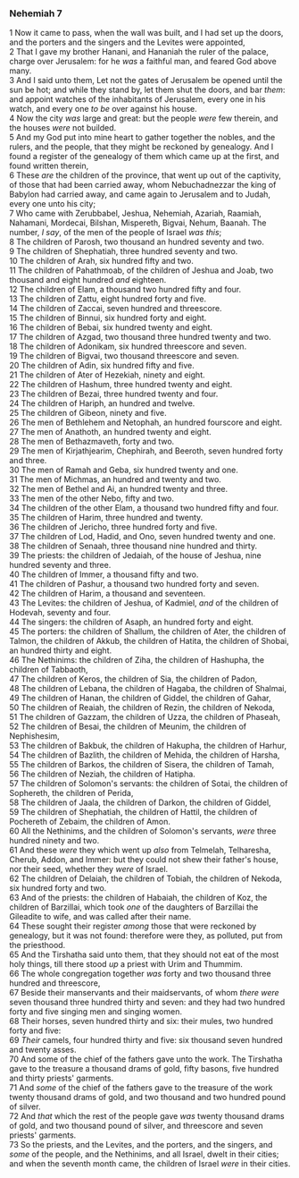 ### Nehemiah 7

1 Now it came to pass, when the wall was built, and I had set up the doors, and the porters and the singers and the Levites were appointed,  
2 That I gave my brother Hanani, and Hananiah the ruler of the palace, charge over Jerusalem: for he *was* a faithful man, and feared God above many.  
3 And I said unto them, Let not the gates of Jerusalem be opened until the sun be hot; and while they stand by, let them shut the doors, and bar *them*: and appoint watches of the inhabitants of Jerusalem, every one in his watch, and every one *to be* over against his house.  
4 Now the city *was* large and great: but the people *were* few therein, and the houses *were* not builded.  
5 And my God put into mine heart to gather together the nobles, and the rulers, and the people, that they might be reckoned by genealogy. And I found a register of the genealogy of them which came up at the first, and found written therein,  
6 These *are* the children of the province, that went up out of the captivity, of those that had been carried away, whom Nebuchadnezzar the king of Babylon had carried away, and came again to Jerusalem and to Judah, every one unto his city;  
7 Who came with Zerubbabel, Jeshua, Nehemiah, Azariah, Raamiah, Nahamani, Mordecai, Bilshan, Mispereth, Bigvai, Nehum, Baanah. The number, *I say*, of the men of the people of Israel *was this*;  
8 The children of Parosh, two thousand an hundred seventy and two.  
9 The children of Shephatiah, three hundred seventy and two.  
10 The children of Arah, six hundred fifty and two.  
11 The children of Pahathmoab, of the children of Jeshua and Joab, two thousand and eight hundred *and* eighteen.  
12 The children of Elam, a thousand two hundred fifty and four.  
13 The children of Zattu, eight hundred forty and five.  
14 The children of Zaccai, seven hundred and threescore.  
15 The children of Binnui, six hundred forty and eight.  
16 The children of Bebai, six hundred twenty and eight.  
17 The children of Azgad, two thousand three hundred twenty and two.  
18 The children of Adonikam, six hundred threescore and seven.  
19 The children of Bigvai, two thousand threescore and seven.  
20 The children of Adin, six hundred fifty and five.  
21 The children of Ater of Hezekiah, ninety and eight.  
22 The children of Hashum, three hundred twenty and eight.  
23 The children of Bezai, three hundred twenty and four.  
24 The children of Hariph, an hundred and twelve.  
25 The children of Gibeon, ninety and five.  
26 The men of Bethlehem and Netophah, an hundred fourscore and eight.  
27 The men of Anathoth, an hundred twenty and eight.  
28 The men of Bethazmaveth, forty and two.  
29 The men of Kirjathjearim, Chephirah, and Beeroth, seven hundred forty and three.  
30 The men of Ramah and Geba, six hundred twenty and one.  
31 The men of Michmas, an hundred and twenty and two.  
32 The men of Bethel and Ai, an hundred twenty and three.  
33 The men of the other Nebo, fifty and two.  
34 The children of the other Elam, a thousand two hundred fifty and four.  
35 The children of Harim, three hundred and twenty.  
36 The children of Jericho, three hundred forty and five.  
37 The children of Lod, Hadid, and Ono, seven hundred twenty and one.  
38 The children of Senaah, three thousand nine hundred and thirty.  
39 The priests: the children of Jedaiah, of the house of Jeshua, nine hundred seventy and three.  
40 The children of Immer, a thousand fifty and two.  
41 The children of Pashur, a thousand two hundred forty and seven.  
42 The children of Harim, a thousand and seventeen.  
43 The Levites: the children of Jeshua, of Kadmiel, *and* of the children of Hodevah, seventy and four.  
44 The singers: the children of Asaph, an hundred forty and eight.  
45 The porters: the children of Shallum, the children of Ater, the children of Talmon, the children of Akkub, the children of Hatita, the children of Shobai, an hundred thirty and eight.  
46 The Nethinims: the children of Ziha, the children of Hashupha, the children of Tabbaoth,  
47 The children of Keros, the children of Sia, the children of Padon,  
48 The children of Lebana, the children of Hagaba, the children of Shalmai,  
49 The children of Hanan, the children of Giddel, the children of Gahar,  
50 The children of Reaiah, the children of Rezin, the children of Nekoda,  
51 The children of Gazzam, the children of Uzza, the children of Phaseah,  
52 The children of Besai, the children of Meunim, the children of Nephishesim,  
53 The children of Bakbuk, the children of Hakupha, the children of Harhur,  
54 The children of Bazlith, the children of Mehida, the children of Harsha,  
55 The children of Barkos, the children of Sisera, the children of Tamah,  
56 The children of Neziah, the children of Hatipha.  
57 The children of Solomon's servants: the children of Sotai, the children of Sophereth, the children of Perida,  
58 The children of Jaala, the children of Darkon, the children of Giddel,  
59 The children of Shephatiah, the children of Hattil, the children of Pochereth of Zebaim, the children of Amon.  
60 All the Nethinims, and the children of Solomon's servants, *were* three hundred ninety and two.  
61 And these *were* they which went up *also* from Telmelah, Telharesha, Cherub, Addon, and Immer: but they could not shew their father's house, nor their seed, whether they *were* of Israel.  
62 The children of Delaiah, the children of Tobiah, the children of Nekoda, six hundred forty and two.  
63 And of the priests: the children of Habaiah, the children of Koz, the children of Barzillai, which took *one* of the daughters of Barzillai the Gileadite to wife, and was called after their name.  
64 These sought their register *among* those that were reckoned by genealogy, but it was not found: therefore were they, as polluted, put from the priesthood.  
65 And the Tirshatha said unto them, that they should not eat of the most holy things, till there stood *up* a priest with Urim and Thummim.  
66 The whole congregation together *was* forty and two thousand three hundred and threescore,  
67 Beside their manservants and their maidservants, of whom *there were* seven thousand three hundred thirty and seven: and they had two hundred forty and five singing men and singing women.  
68 Their horses, seven hundred thirty and six: their mules, two hundred forty and five:  
69 *Their* camels, four hundred thirty and five: six thousand seven hundred and twenty asses.  
70 And some of the chief of the fathers gave unto the work. The Tirshatha gave to the treasure a thousand drams of gold, fifty basons, five hundred and thirty priests' garments.  
71 And *some* of the chief of the fathers gave to the treasure of the work twenty thousand drams of gold, and two thousand and two hundred pound of silver.  
72 And *that* which the rest of the people gave *was* twenty thousand drams of gold, and two thousand pound of silver, and threescore and seven priests' garments.  
73 So the priests, and the Levites, and the porters, and the singers, and *some* of the people, and the Nethinims, and all Israel, dwelt in their cities; and when the seventh month came, the children of Israel *were* in their cities.  
